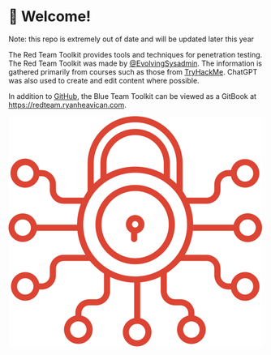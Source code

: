 # 👊 Welcome!

Note: this repo is extremely out of date and will be updated later this year

The Red Team Toolkit provides tools and techniques for penetration testing. The Red Team Toolkit was made by [@EvolvingSysadmin](https://github.com/evolvingsysadmin). The information is gathered primarily from courses such as those from [TryHackMe](https://tryhackme.com/). ChatGPT was also used to create and edit content where possible.

In addition to [GitHub](https://github.com/EvolvingSysadmin/Red-Team-Toolkit), the Blue Team Toolkit can be viewed as a GitBook at <https://redteam.ryanheavican.com>.

![Happy Hacking!](assets/images/logo.svg)
